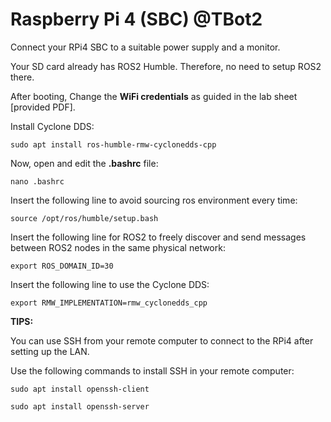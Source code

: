 # Raspberry Pi 4 (SBC) @TBot2

Connect your RPi4 SBC to a suitable power supply and a monitor.

Your SD card already has ROS2 Humble. Therefore, no need to setup ROS2 there.

After booting, Change the **WiFi credentials** as guided in the lab sheet [provided PDF].

Install Cyclone DDS:
```
sudo apt install ros-humble-rmw-cyclonedds-cpp
```

Now, open and edit the **.bashrc** file:
```
nano .bashrc
```

Insert the following line to avoid sourcing ros environment every time:
```
source /opt/ros/humble/setup.bash
``` 

Insert the following line for ROS2 to freely discover and send messages between ROS2 nodes in the same physical network:
```
export ROS_DOMAIN_ID=30
``` 

Insert the following line to use the Cyclone DDS:

```
export RMW_IMPLEMENTATION=rmw_cyclonedds_cpp
```

**TIPS:**

You can use SSH from your remote computer to connect to the RPi4 after setting up the LAN. 

Use the following commands to install SSH in your remote computer:
```
sudo apt install openssh-client
```
```
sudo apt install openssh-server
```
